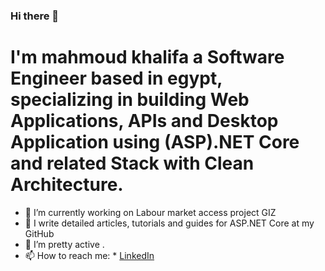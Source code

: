 ### Hi there 👋

# I'm mahmoud khalifa a Software Engineer based in egypt, specializing in building Web Applications, APIs and Desktop Application using (ASP).NET Core and related Stack with Clean Architecture.

- 🔭 I’m currently working on Labour market access project GIZ
- 🌱 I write detailed articles, tutorials and guides for ASP.NET Core at my GitHub 
- 👯 I’m pretty active .
- 📫 How to reach me: * [LinkedIn](https://www.linkedin.com/in/mahmoud-khalifa-643936138/) 

